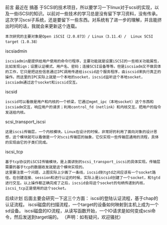 前言
    最近在  搞基  于SCSI的技术项目，所以要学习一下linux对于scsi的实现，以及一些iSCSI的知识。以前对一些技术的学习总是没有留下学习资料，没有传承。这次学习scsi子系统，还是要留下一些东西。对系统有了进一步的理解，并且能挤出时间的话，我就会来更新这个连载。

    本次研究的主要对象是Open iSCSI（2.0.873）/ Linux（3.11.4）/  Linux SCSI target（1.0.38）

 iscsiadmin
```
iscsiadmin是提供给用户使用的命令行程序，主要功能就是设置iSCSI的一些相关功能属性，比如发现iqn；设置认证模式、用户名、密码；连接SCSI设备等等。但是iscsiadm又不做具体的工作，它只是把这些信息通过IPC调用传递给iscsid这个服务程序，由iscsid来执行真正的操作。而这里的IPC实际上就是一个本地的socket，iscsid监听这个本地socket，iscsiadm通过这个socket和iscsid交互。
```
iscsid

    iscsid可以看做是用户和内核的一个桥梁，它通过mgmt_ipc（本地socket）这个东西和iscsiadm交互，响应用户的请求；利用control_fd（netlink）和内核交互，把用户的指令发送给内核。
scsi_transport_iscsi

    这是iscsi传输层，一个内核模块。Linux在设计的时候，非常好的利用了面向对象的设计思想，这个模块就可以看做是一个对scsi传输层的抽象，它仅实现一些传输层通用的流程，具体的实现由它的子类们完成。
iscsi_tcp

    基于tcp协议的iSCSI传输模块，是上面讲到的scsi_transport_iscsi的具体实现。传输层需要的基于tcp的数据收发就是这个模块实现的。
    这里要注意一个问题，上图实际上少画了一条线，iscsid到tgtd之间应该有一个socket路径。在创建连接、session和进行认证的时候，实际上是iscsid创建了一个socket，和tgtd进行交互。以上操作都正确完成了之后，iscsid会将这个socket的句柄传递到内核，iscsi_tcp正是使用的这个socket。
后续计划
    后面主要会研究一下这三个方面：
iscsi的登陆认证流程，基于chap的认证流程。
iscsi磁盘的扫描流程，一个target的设备如何映射到主机上成为一个sd设备。
iscsi磁盘的IO流程，从读写函数开始，一个IO请求是如何变成scsi命令，然后发送到target端的。
  （声明：如有疑问，欢迎骚扰）
